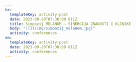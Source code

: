 ```yaml
---
hr:
  templateKey: activity-post
  date: 2023-09-20T07:30:09.811Z
  title: Simpozij MELANOM – SINERGIJA ZNANOSTI I KLINIKE
  body: "![](/img/simpozij_melanom.jpg)"
  activity: conferences
en:
  templateKey: activity-post
  date: 2023-09-20T07:30:09.811Z
  activity: conferences
---
```

